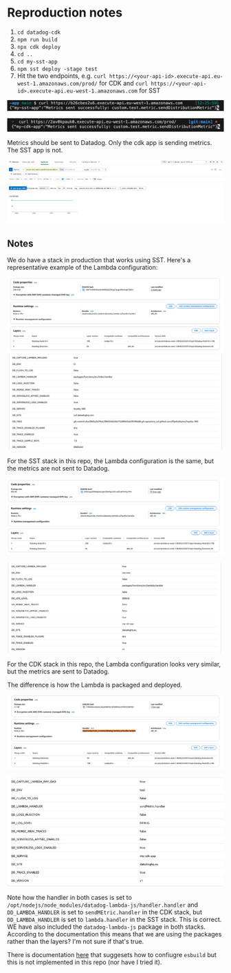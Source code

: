 # Reproduction notes

1. `cd datadog-cdk`
2. `npm run build`
3. `npx cdk deploy`
4. `cd ..`
5. `cd my-sst-app`
6. `npm sst deploy -stage test`
7. Hit the two endpoints, e.g. `curl https://<your-api-id>.execute-api.eu-west-1.amazonaws.com/prod/` for CDK and `curl https://<your-api-id>.execute-api.eu-west-1.amazonaws.com` for SST

![alt text](image-1.png)

![alt text](image-2.png)

Metrics should be sent to Datadog. Only the cdk app is sending metrics. The SST app is not.

![alt text](image.png)

## Notes

We do have a stack in production that works using SST. Here's a representative example of the Lambda configuration:

![alt text](image-3.png)
![alt text](image-4.png)

For the SST stack in this repo, the Lambda configuration is the same, but the metrics are not sent to Datadog.

![alt text](image-5.png)

![alt text](image-6.png)

For the CDK stack in this repo, the Lambda configuration looks very similar, but the metrics are sent to Datadog.

The difference is how the Lambda is packaged and deployed.

![alt text](image-9.png)


![alt text](image-10.png)

Note how the handler in both cases is set to `/opt/nodejs/node_modules/datadog-lambda-js/handler.handler` and `DD_LAMBDA_HANDLER` is set to `sendMEtric.handler` in the CDK stack, but `DD_LAMBDA_HANDLER` is set to `lambda.handler` in the SST stack. This is correct. WE have also included the `datadog-lambda-js` package in both stacks. According to the documentation this means that we are using the packages rather than the layers? I'm not sure if that's true.

There is documentation [here](https://docs.datadoghq.com/serverless/guide/serverless_tracing_and_bundlers/#aws-cdk--esbuild) that suggesets how to confiugre `esbuild` but this is not implemented in this repo (nor have I tried it).
